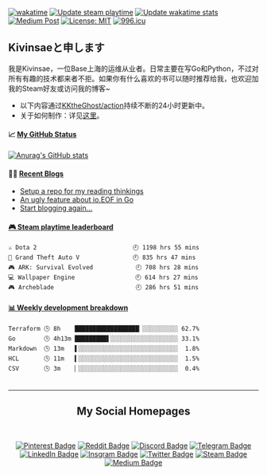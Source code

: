 [![wakatime](https://wakatime.com/badge/github/KKtheGhost/KKtheGhost.svg)](https://wakatime.com/badge/github/KKtheGhost/KKtheGhost)
[![Update steam playtime](https://github.com/KKtheGhost/KKtheGhost/actions/workflows/steam-box.yml/badge.svg?event=schedule)](https://github.com/KKtheGhost/KKtheGhost/actions/workflows/steam-box.yml)
[![Update wakatime stats](https://github.com/KKtheGhost/KKtheGhost/actions/workflows/waka-box.yml/badge.svg)](https://github.com/KKtheGhost/KKtheGhost/actions/workflows/waka-box.yml)
[![Medium Post](https://github.com/KKtheGhost/KKtheGhost/actions/workflows/blog-post-workflow.yml/badge.svg)](https://github.com/KKtheGhost/KKtheGhost/actions/workflows/blog-post-workflow.yml)
[![License: MIT](https://img.shields.io/badge/License-MIT-yellow.svg)](https://opensource.org/licenses/MIT)
[![996.icu](https://img.shields.io/badge/link-996.icu-red.svg)](https://996.icu)

## Kivinsaeと申します

我是Kivinsae，一位Base上海的运维从业者。日常主要在写Go和Python，不过对所有有趣的技术都来者不拒。如果你有什么喜欢的书可以随时推荐给我，也欢迎加我的Steam好友或访问我的博客~
- 以下内容通过[KKtheGhost/action](https://github.com/KKtheGhost/KKtheGhost/actions)持续不断的24小时更新中。
- 关于如何制作：详见[这里](https://github.com/KKtheGhost/KKtheGhost/blob/main/about.md)。

<table width="800px">
<tr valign="top" width="100%">

#### 📈 <a href="https://kivinsae.com" target="_blank">**My GitHub Status**</a>

[![Anurag's GitHub stats](https://github-readme-stats.vercel.app/api?username=KKtheGhost&theme=dark&show_icons=true)](https://github.com/anuraghazra/github-readme-stats)

#### 🏋️‍♀️ <a href="https://kivinsae.com" target="_blank">**Recent Blogs**</a>

<!-- BLOG-POST-LIST:START -->
- [Setup a repo for my reading thinkings](https://medium.com/@kivinsae/setup-a-repo-for-my-reading-thinkings-2ac10f5a50b0?source=rss-8dde2f2ab2e6------2)
- [An ugly feature about io.EOF in Go](https://medium.com/@kivinsae/an-ugly-feature-about-io-eof-in-go-3f7852fb8c73?source=rss-8dde2f2ab2e6------2)
- [Start blogging again…](https://medium.com/@kivinsae/start-blogging-again-67702dc6e82?source=rss-8dde2f2ab2e6------2)
<!-- BLOG-POST-LIST:END -->

</tr>
<tr valign="top" width="100%">

 <!-- steam-box start -->
#### <a href="https://gist.github.com/61a2fc3a8dde9ab364f668096a1ebb06" target="_blank">🎮 Steam playtime leaderboard</a>
```text
⚔️ Dota 2                           🕘 1198 hrs 55 mins
🚓 Grand Theft Auto V               🕘 835 hrs 47 mins
🎮 ARK: Survival Evolved            🕘 708 hrs 28 mins
💻 Wallpaper Engine                 🕘 614 hrs 27 mins
🎮 Archeblade                       🕘 286 hrs 51 mins
```
<!-- Powered by https://github.com/YouEclipse/steam-box . -->
<!-- steam-box end -->

</tr>
<tr valign="top" width="100%">

 <!-- waka-box start -->
#### <a href="https://gist.github.com/c1ebf23efc1552582f685138afc6c2c3" target="_blank">📊 Weekly development breakdown</a>
```text
Terraform 🕓 8h    ██████████████████▏░░░░░░░░░░ 62.7%
Go        🕓 4h13m █████████▌░░░░░░░░░░░░░░░░░░░ 33.1%
Markdown  🕓 13m   ▌░░░░░░░░░░░░░░░░░░░░░░░░░░░░  1.8%
HCL       🕓 11m   ▍░░░░░░░░░░░░░░░░░░░░░░░░░░░░  1.5%
CSV       🕓 3m    ▏░░░░░░░░░░░░░░░░░░░░░░░░░░░░  0.4%
```
<!-- Powered by https://github.com/YouEclipse/waka-box-go . -->
<!-- waka-box end -->

</tr>
</table>

---
<div align="center">

## My Social Homepages
</div>
<div align="center">
<br>

[![Pinterest Badge](https://img.shields.io/badge/@kivinsae-red?style=for-the-badge&logo=pinterest&logoColor=white)](https://www.pinterest.com/kivinsae)
[![Reddit Badge](https://img.shields.io/badge/@kivinsae-orange?style=for-the-badge&logo=reddit&logoColor=white)](https://www.reddit.com/user/kivinsae)
[![Discord Badge](https://img.shields.io/badge/@kivinsae-yellow?style=for-the-badge&logo=discord&logoColor=black)](https://discordapp.com/users/kivinsae/)
[![Telegram Badge](https://img.shields.io/badge/@kivinsae-blue?style=for-the-badge&logo=telegram&logoColor=white)](https://t.me/kivinsae)
[![LinkedIn Badge](https://img.shields.io/badge/@kivinsae-navy?style=for-the-badge&logo=linkedin&logoColor=white)](https://www.linkedin.com/in/kivinsae/)
[![Insgram Badge](https://img.shields.io/badge/@kivinsae-purple?style=for-the-badge&logo=instagram&logoColor=pink)](https://www.instagram.com/kivinsae/)
[![Twitter Badge](https://img.shields.io/badge/@kivinsae-white?style=for-the-badge&logo=twitter&logoColor=blue)](https://twitter.com/kivinsaefang)
[![Steam Badge](https://img.shields.io/badge/@kivinsae-gray?style=for-the-badge&logo=steam&logoColor=white)](https://steamcommunity.com/id/kivinsae/)
[![Medium Badge](https://img.shields.io/badge/@kivinsae-black?style=for-the-badge&logo=medium&logoColor=white)](https://kivinsae.com)

</br>
</div>
